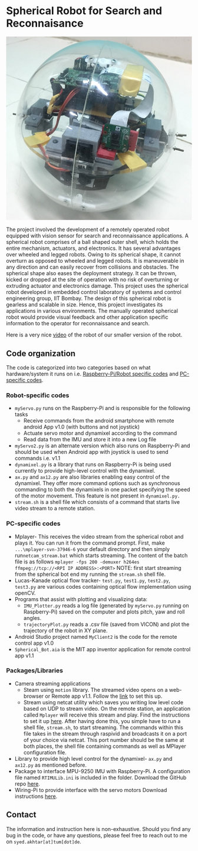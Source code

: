 # Spherical Robot for Search and Reconnaisance

![Spherical Robot](/spherical-robot.jpg)

The project involved the development of a remotely operated robot equipped with vision sensor for search and reconnaissance applications. A spherical robot comprises of a ball shaped outer shell, which holds the entire mechanism, actuators, and electronics. It has several advantages over wheeled and legged robots. Owing to its spherical shape, it cannot overturn as opposed to wheeled and legged robots. It is maneuverable in any direction and can easily recover from collisions and obstacles. The spherical shape also eases the deployment strategy. It can be thrown, kicked or dropped at the site of operation with no risk of overturning or extruding actuator and electronics damage. This project uses the spherical robot developed in embedded control laboratory of systems and control engineering group, IIT Bombay. The design of this spherical robot is gearless and scalable in size. Hence, this project investigates its applications in various environments. The manually operated spherical robot would provide visual feedback and other application specific information to the operator for reconnaissance and search. 

Here is a very nice [video](https://www.youtube.com/watch?v=-q8D7BcLjac) of the robot of our smaller version of the robot. 

## Code organization
The code is categorized into two categories based on what hardware/system it runs on i.e. [Raspberry-Pi/Robot specific codes](https://github.com/syedadnanakhtar/sphericalRobot/tree/main/RPi%20specific%20Codes) and [PC-specific codes](https://github.com/syedadnanakhtar/sphericalRobot/tree/main/PC%20Specific%20Codes). 

### Robot-specific codes
- `myServo.py` runs on the Raspberry-Pi and is responsible for the following tasks
   - Receive commands from the android smartphone with remote android App v1.0 (with buttons and not joystick)
   - Actuate servo motor and dynamixel according to the command
   - Read data from the IMU and store it into a new Log file
- `myServo2.py` is an alternate version which also runs on Raspberry-Pi and should be used when Android app with joystick is used to send commands i.e. v1.1 
- `dynamixel.py` is a library that runs on Raspberry-Pi is being used currently to provide high-level control with the dynamixel.
- `ax.py` and `ax12.py` are also libraries enabling easy control of the dynamixel. They offer more command options such as synchronous commanding to both the dynamixels in one        packet specifying the speed of the motor movement. This feature is not present in `dynamixel.py.`
- `stream.sh` is a shell file which consists of a command that starts live video stream to a remote station.
### PC-specific codes
- Mplayer- This receives the video stream from the spherical robot and plays it. You can run it from the command prompt. First, make `...\mplayer-svn-37946-6` your       default directory and then simply run`netcam_stream.bat` which starts streaming. The content of the batch file is as follows 
  `mplayer -fps 200 -demuxer h264es ffmpeg://tcp://<RPI IP ADDRESS>:<PORT>`
  NOTE: first start streaming from the spherical bot end my running the `stream.sh` shell file.
- Lucas-Kanade optical flow tracker- `test.py`, `test1.py`, `test2.py`, `test3.py` are various codes containing optical flow implementation using openCV.
- Programs that assist with plotting and visualizing data:
  - `IMU_Plotter.py` reads a log file (generated by `myServo.py` running on Raspberry-Pi) saved on the computer and plots pitch, yaw and roll angles.
  - `trajectoryPlot.py` reads a .csv file (saved from VICON) and plot the trajectory of the robot in XY plane.
- Android Studio project named `MyClient2` is the code for the remote control app v1.0
- `Spherical_Bot.aia` is the MIT app inventor application for remote control app v1.1

### Packages/Libraries
- Camera streaming applications
  - Steam using `motion` library. The streamed video opens on a web-browser or Remote app v1.1. Follow the [link](https://pimylifeup.com/raspberry-pi-webcamserver/) to set this up.
  - Stream using netcat utility which saves you writing low level code based on UDP to stream video. On the remote station, an application called `Mplayer` will receive this stream and play. Find the instructions to set it up [here](https://nerdfuns.wordpress.com/2014/01/03/raspberry-pi-camera-modulehow-to-live-stream-to-your-pc/). After having done this, you simple have to run a shell file, `stream.sh`, to start streaming. The commands within this file takes in the stream through raspivid and broadcasts it on a port of your choice via netcat. This port number should be the same at both places, the shell file containing commands as well as MPlayer configuration file.
- Library to provide high level control for the dynamixel- `ax.py` and `ax12.py` as mentioned before.
- Package to interface MPU-9250 IMU with Raspberry-Pi. A configuration file named `RTIMULib.ini` is included in the folder. Download the GitHub repo [here](https://github.com/RTIMULib/RTIMULib2).
- Wiring-Pi to provide interface with the servo motors Download instructions [here](http://wiringpi.com/).
  
## Contact
The information and instruction here is non-exhaustive. Should you find any bug in the code, or have any questions, please feel free to reach out to me on `syed.akhtar[at]tum[dot]de`.

